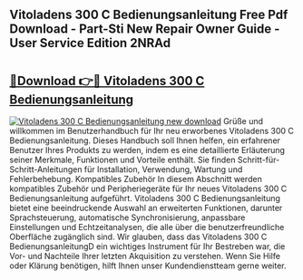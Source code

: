 ## Vitoladens 300 C Bedienungsanleitung Free Pdf Download - Part-Sti New Repair Owner Guide - User Service Edition 2NRAd

# <h2><a href="http://df07mmn.blite.top/?on=Vitoladens+300+C+Bedienungsanleitung">🔗Download 👉🔴 Vitoladens 300 C Bedienungsanleitung</a></h2>

[![Vitoladens 300 C Bedienungsanleitung new download](https://i.imgur.com/lujVjoI.png)](http://df07mmn.blite.top/?on=Vitoladens+300+C+Bedienungsanleitung)
Grüße und willkommen im Benutzerhandbuch für Ihr neu erworbenes Vitoladens 300 C Bedienungsanleitung. Dieses Handbuch soll Ihnen helfen, ein erfahrener Benutzer Ihres Produkts zu werden, indem es eine detaillierte Erläuterung seiner Merkmale, Funktionen und Vorteile enthält. Sie finden Schritt-für-Schritt-Anleitungen für Installation, Verwendung, Wartung und Fehlerbehebung. Kompatibles Zubehör In diesem Abschnitt werden kompatibles Zubehör und Peripheriegeräte für Ihr neues Vitoladens 300 C Bedienungsanleitung aufgeführt. Vitoladens 300 C Bedienungsanleitung bietet eine beeindruckende Auswahl an erweiterten Funktionen, darunter Sprachsteuerung, automatische Synchronisierung, anpassbare Einstellungen und Echtzeitanalysen, die alle über die benutzerfreundliche Oberfläche zugänglich sind. Wir glauben, dass das Vitoladens 300 C BedienungsanleitungD ein wichtiges Instrument für Ihr Bestreben war, die Vor- und Nachteile Ihrer letzten Akquisition zu verstehen. Wenn Sie Hilfe oder Klärung benötigen, hilft Ihnen unser Kundendienstteam gerne weiter.
